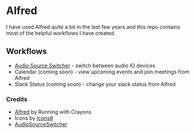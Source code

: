 # Alfred

I have used Alfred quite a bit in the last few years and this repo contains most of the helpful workflows I have created.

## Workflows

- [Audio Source Switcher](./audio-source/README.md) - switch between audio IO devices
- Calendar (coming soon) - view upcoming events and join meetings from Alfred
- Slack Status (coming soon) - change your slack status from Alfred

### Credits

- [Alfred](https://www.alfredapp.com/) by Running with Crayons
- Icons by [Icons8](https://icons8.com/)
- [AudioSourceSwitcher](https://github.com/deweller/switchaudio-osx)
